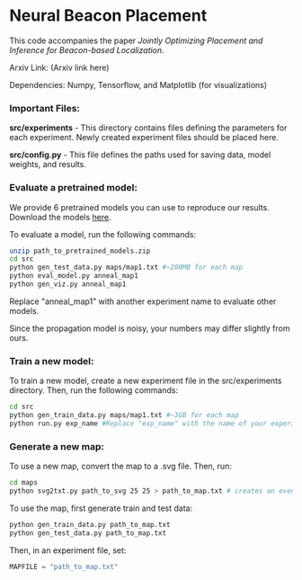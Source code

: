 # Neural Beacon Placement

This code accompanies the paper *Jointly Optimizing Placement and Inference for Beacon-based Localization*.

Arxiv Link: (Arxiv link here)

Dependencies: Numpy, Tensorflow, and Matplotlib (for visualizations)


### Important Files:

**src/experiments** - This directory contains files defining the parameters for each experiment. Newly created experiment files should be placed here.

**src/config.py** - This file defines the paths used for saving data, model weights, and results.



### Evaluate a pretrained model:

We provide 6 pretrained models you can use to reproduce our results. Download the models [here](https://github.com/ayanc/NSP/releases/download/untagged-b778691ee67fe075aa38/pretrained_models.zip).

To evaluate a model, run the following commands:


```bash
unzip path_to_pretrained_models.zip
cd src
python gen_test_data.py maps/map1.txt #~200MB for each map
python eval_model.py anneal_map1
python gen_viz.py anneal_map1
```
Replace "anneal_map1" with another experiment name to evaluate other models.

Since the propagation model is noisy, your numbers may differ slightly from ours.


### Train a new model:

To train a new model, create a new experiment file in the src/experiments directory. Then, run the following commands:

```bash
cd src
python gen_train_data.py maps/map1.txt #~3GB for each map
python run.py exp_name #Replace "exp_name" with the name of your experiment
```

### Generate a new map:

To use a new map, convert the map to a .svg file. Then, run:
```bash
cd maps
python svg2txt.py path_to_svg 25 25 > path_to_map.txt # creates an evenly spaced grid of 25 x 25 beacon locations
```
To use the map, first generate train and test data:
```bash
python gen_train_data.py path_to_map.txt
python gen_test_data.py path_to_map.txt
```

Then, in an experiment file, set:
```python
MAPFILE = "path_to_map.txt"
```
